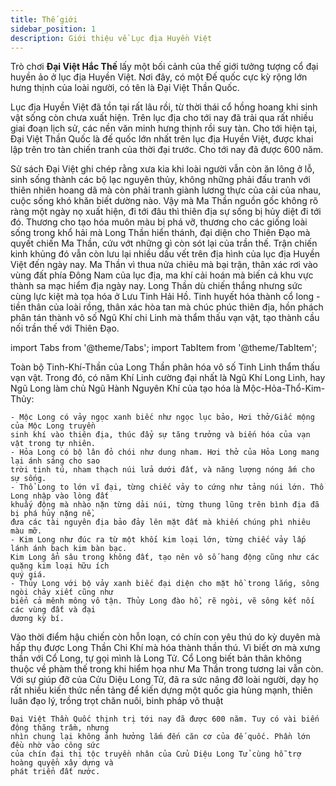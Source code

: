```yaml
---
title: Thế giới
sidebar_position: 1
description: Giới thiệu về Lục địa Huyền Việt
---
```


Trò chơi **Đại Việt Hắc Thế** lấy một bối cảnh của thế giới tưởng tượng cổ đại huyền ảo ở lục địa
Huyền Việt. Nơi đây, có một Đế quốc cực kỳ rộng lớn hưng thịnh của loài người, có tên là Đại
Việt Thần Quốc.

Lục địa Huyền Việt đã tồn tại rất lâu rồi, từ thời thái cổ hồng hoang khi sinh vật sống còn chưa
xuất hiện. Trên lục địa cho tới nay đã trải qua rất nhiều giai đoạn lịch sử, các nền văn minh
hưng thịnh rồi suy tàn. Cho tới hiện tại, Đại Việt Thần Quốc là đế quốc lớn nhất trên lục địa
Huyền Việt, được khai lập trên tro tàn chiến tranh của thời đại trước. Cho tới nay đã được 600
năm.

Sử sách Đại Việt ghi chép rằng xưa kia khi loài người vẫn còn ăn lông ở lỗ, sinh sống thành các
bộ lạc nguyên thủy, không những phải đấu tranh với thiên nhiên hoang dã mà còn phải tranh
giành lương thực của cải của nhau, cuộc sống khó khăn biết dường nào. Vậy mà Ma Thần
nguồn gốc không rõ ràng một ngày nọ xuất hiện, đi tới đâu thì thiên địa sự sống bị hủy diệt đi
tới đó. Thương cho tạo hóa muôn màu bị phá vỡ, thương cho các giống loài sống trong khổ hải
mà Long Thần hiển thánh, đại diện cho Thiên Đạo mà quyết chiến Ma Thần, cứu vớt những gì
còn sót lại của trần thế. Trận chiến kinh khủng đó vẫn còn lưu lại nhiều dấu vết trên địa hình
của lục địa Huyền Việt đến ngày nay. Ma Thần vì thua nửa chiêu mà bại trận, thân xác rơi vào
vùng đất phía Đông Nam của lục địa, ma khí cải hoán mà biến cả khu vực thành sa mạc hiểm
địa ngày nay. Long Thần dù chiến thắng nhưng sức cùng lực kiệt mà tọa hóa ở Lưu Tinh Hải
Hồ. Tinh huyết hóa thành cổ long - tiền thân của loài rồng, thân xác hòa tan mà chúc phúc thiên
địa, hồn phách phân tán thành vô số Ngũ Khí chi Linh mà thẩm thấu vạn vật, tạo thành cầu nối
trần thế với Thiên Đạo.


import Tabs from '@theme/Tabs';
import TabItem from '@theme/TabItem';

<Tabs>
  <TabItem value="v2" label="V2" default>
    Toàn bộ Tinh-Khí-Thần của Long Thần phân hóa vô số Tinh Linh thẩm thấu vạn vật. 
    Trong đó, có năm Khí Linh cường đại nhất là Ngũ Khí Long Linh, hay Ngũ Long làm chủ Ngũ Hành
    Nguyên Khí của tạo hóa là Mộc-Hỏa-Thổ-Kim-Thủy:

    - Mộc Long có vảy ngọc xanh biếc như ngọc lục bảo, Hơi thở/Giấc mộng của Mộc Long truyền
    sinh khí vào thiên địa, thúc đẩy sự tăng trưởng và biến hóa của vạn vật trong tự nhiên.
    - Hỏa Long có bộ lân đỏ chói như dung nham. Hơi thở của Hỏa Long mang lại ánh sáng cho sao
    trời tinh tú, nham thạch núi lửa dưới đất, và năng lượng nóng ấm cho sự sống.
    - Thổ Long to lớn vĩ đại, từng chiếc vảy to cứng như tảng núi lớn. Thổ Long nhập vào lòng đất
    khuấy động mà nhào nặn từng dải núi, từng thung lũng trên bình địa đã bị phá hủy nặng nề,
    đưa các tài nguyên địa bảo đảy lên mặt đất mà khiến chúng phì nhiêu màu mỡ.
    - Kim Long như đúc ra từ một khối kim loại lớn, từng chiếc vảy lấp lánh ánh bạch kim bàn bạc.
    Kim Long ẩn sâu trong không đất, tạo nên vô số hang động cũng như các quặng kim loại hữu ích
    quý giá.
    - Thủy Long với bộ vảy xanh biếc đại diện cho mặt hồ trong lắng, sông ngòi chảy xiết cũng như
    biển cả mênh mông vô tận. Thủy Long đào hồ, rẽ ngòi, vẽ sông kết nối các vùng đất và đại
    dương kỳ bí.
  </TabItem>
  <TabItem value="v1" label="V1">
    Vào thời điểm hậu chiến còn hỗn loạn, có chín con yêu thú do kỳ duyên mà hấp thụ được Long
    Thần Chi Khí mà hóa thành thần thú. Vì biết ơn mà xưng thần với Cổ Long, tự gọi mình là Long
    Tử. Cổ Long biết bản thân không thuộc về phàm thế trong khi hiểm họa như Ma Thần trong
    tương lai vẫn còn. Với sự giúp đỡ của Cửu Diệu Long Tử, đã ra sức nâng đỡ loài người, dạy
    họ rất nhiều kiến thức nền tảng để kiến dựng một quốc gia hùng mạnh, thiên luân đạo lý, trồng
    trọt chăn nuôi, binh pháp võ thuật

    Đại Việt Thần Quốc thịnh trị tới nay đã được 600 năm. Tuy có vài biến động thăng trầm, nhưng
    nhìn chung lại không ảnh hưởng lắm đến căn cơ của đế quốc. Phần lớn đều nhờ vào công sức
    của chín đại thị tộc truyền nhân của Cửu Diệu Long Tử cùng hỗ trợ hoàng quyền xây dựng và
    phát triển đất nước.

  </TabItem>
</Tabs>